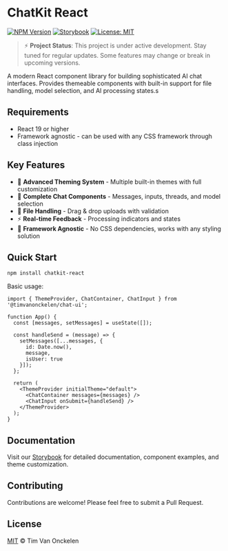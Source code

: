 # ChatKit React

[![NPM Version](https://img.shields.io/npm/v/@thexerobe/chatkit-react)](https://www.npmjs.com/package/chatkit-react)
[![Storybook](https://cdn.jsdelivr.net/gh/storybookjs/brand@main/badge/badge-storybook.svg)](https://timvanonckelen.github.io/chat-ui/)
[![License: MIT](https://img.shields.io/badge/License-MIT-yellow.svg)](https://opensource.org/licenses/MIT)

> ⚡ **Project Status**: This project is under active development. Stay tuned for regular updates. Some features may change or break in upcoming versions.

A modern React component library for building sophisticated AI chat interfaces. Provides themeable components with built-in support for file handling, model selection, and AI processing states.s

## Requirements

- React 19 or higher
- Framework agnostic - can be used with any CSS framework through class injection

## Key Features

- 🎨 **Advanced Theming System** - Multiple built-in themes with full customization
- 💬 **Complete Chat Components** - Messages, inputs, threads, and model selection
- 📁 **File Handling** - Drag & drop uploads with validation
- ⚡ **Real-time Feedback** - Processing indicators and states
- 🔄 **Framework Agnostic** - No CSS dependencies, works with any styling solution

## Quick Start

```bash
npm install chatkit-react
```

Basic usage:
```tsx
import { ThemeProvider, ChatContainer, ChatInput } from '@timvanonckelen/chat-ui';

function App() {
  const [messages, setMessages] = useState([]);

  const handleSend = (message) => {
    setMessages([...messages, { 
      id: Date.now(),
      message,
      isUser: true 
    }]);
  };

  return (
    <ThemeProvider initialTheme="default">
      <ChatContainer messages={messages} />
      <ChatInput onSubmit={handleSend} />
    </ThemeProvider>
  );
}
```

## Documentation

Visit our [Storybook](https://timvanonckelen.github.io/chat-ui/) for detailed documentation, component examples, and theme customization.

## Contributing

Contributions are welcome! Please feel free to submit a Pull Request.

## License

[MIT](LICENSE) © Tim Van Onckelen
